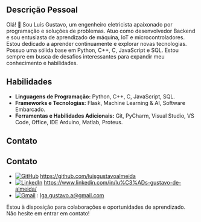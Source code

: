 ## Descrição Pessoal

Olá! 👋 Sou Luís Gustavo, um engenheiro eletricista apaixonado por programação e soluções de problemas. Atuo como desenvolvedor Backend e sou entusiasta de aprendizado de máquina, IoT e microcontroladores. Estou dedicado a aprender continuamente e explorar novas tecnologias. Possuo uma sólida base em Python, C++, C, JavaScript e SQL. Estou sempre em busca de desafios interessantes para expandir meu conhecimento e habilidades.

## Habilidades

- **Linguagens de Programação:** Python, C++, C, JavaScript, SQL.
- **Frameworks e Tecnologias:** Flask, Machine Learning & AI, Software Embarcado.
- **Ferramentas e Habilidades Adicionais:** Git, PyCharm, Visual Studio, VS Code, Office, IDE Arduino, Matlab, Proteus.

## Contato

## Contato

- [![GitHub](https://img.shields.io/badge/GitHub-181717?style=for-the-badge&logo=github&logoColor=white)](https://github.com/luisgustavoalmeida) https://github.com/luisgustavoalmeida
- [![LinkedIn](https://img.shields.io/badge/LinkedIn-0077B5?style=for-the-badge&logo=linkedin&logoColor=white)](https://www.linkedin.com/in/lu%C3%ADs-gustavo-de-almeida/) https://www.linkedin.com/in/lu%C3%ADs-gustavo-de-almeida/
- [![Gmail](https://img.shields.io/badge/Gmail-D14836?style=for-the-badge&logo=gmail&logoColor=white)](mailto:lga.gustavo.a@gmail.com) : lga.gustavo.a@gmail.com



Estou à disposição para colaborações e oportunidades de aprendizado. Não hesite em entrar em contato!
